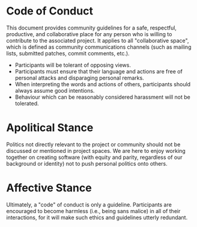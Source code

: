# Code of Conduct

This document provides community guidelines for a safe, respectful, productive,
and collaborative place for any person who is willing to contribute to the
associated project. It applies to all "collaborative space", which is defined as
community communications channels (such as mailing lists, submitted patches,
commit comments, etc.).

- Participants will be tolerant of opposing views.
- Participants must ensure that their language and actions are free of personal
  attacks and disparaging personal remarks.
- When interpreting the words and actions of others, participants should always
  assume good intentions.
- Behaviour which can be reasonably considered harassment will not be tolerated.

# Apolitical Stance

Politics not directly relevant to the project or community should not be
discussed or mentioned in project spaces. We are here to enjoy working together
on creating software (with equity and parity, regardless of our background or
identity) not to push personal politics onto others.

# Affective Stance

Ultimately, a "code" of conduct is only a guideline. Participants are encouraged
to become harmless (i.e., being sans malice) in all of their interactions, for
it will make such ethics and guidelines utterly redundant.
